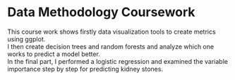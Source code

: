 # Data Methodology Coursework
<p> This course work shows  firstly data visualization tools to create metrics using ggplot.
<br>I then create decision trees and random forests and analyze which one works to predict a model better.
<br>In the final part, I performed a logistic regression and examined the variable importance step by step for predicting kidney stones.

